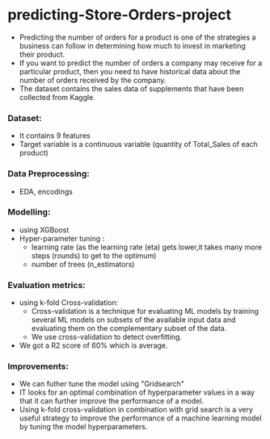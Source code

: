 # predicting-Store-Orders-project
* Predicting the number of orders for a product is one of the strategies a business can follow in determining how much to invest in marketing their product.
* If you want to predict the number of orders a company may receive for a particular product, then you need to have historical data about the number of orders received by the company.
* The dataset contains the sales data of supplements that have been collected from Kaggle.

### Dataset:
* It contains 9 features
* Target variable is a continuous variable (quantity of Total_Sales of  each product)

### Data Preprocessing:
* EDA, encodings

### Modelling:
* using XGBoost
* Hyper-parameter tuning :
    * learning rate (as the learning rate (eta) gets lower,it takes many more steps (rounds) to get to the optimum)
    * number of trees (n_estimators)
    
### Evaluation metrics:
* using k-fold Cross-validation:
    * Cross-validation is a technique for evaluating ML models by training several ML models on subsets of the available input data and evaluating them on the complementary subset of the data. 
    * We use cross-validation to detect overfitting.
* We got a R2 score of 60% which is average.

### Improvements:
* We can futher tune the model using "Gridsearch"
* IT looks for an optimal combination of hyperparameter values in a way that it can further improve the performance of a model.
* Using k-fold cross-validation in combination with grid search is a very useful strategy to improve the performance of a machine learning model by tuning the model hyperparameters.

